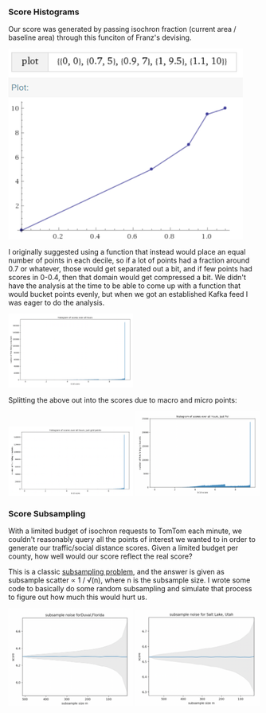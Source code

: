 
### Score Histograms

Our score was generated by passing isochron fraction (current area / baseline area) through this funciton of Franz's devising.

![](franz%20score%20function.png)

I originally suggested using a function that instead would place an equal number of points in each decile, so if a lot of points had a fraction around 0.7 or whatever, those would get separated out a bit, and if few points had scores in 0-0.4, then that domain would get compressed a bit. We didn't have the analysis at the time to be able to come up with a function that would bucket points evenly, but when we got an established Kafka feed I was eager to do the analysis.

<img src="Screen%20Shot%202020-04-22%20at%2012.42.38%20PM.png" width="250">

Splitting the above out into the scores due to macro and micro points:

<img src="Screen%20Shot%202020-04-22%20at%2012.44.43%20PM.png" width=250>
<img src="Screen%20Shot%202020-04-22%20at%2012.44.17%20PM.png" width=250>

### Score Subsampling

With a limited budget of isochron requests to TomTom each minute, we couldn't reasonably query all the points of interest we wanted to in order to generate our traffic/social distance scores. Given a limited budget per county, how well would our score reflect the real score?

This is a classic [subsampling problem](https://en.wikipedia.org/wiki/Sampling_distribution), and the answer is given as subsample scatter ∝ 1 / √(n), where n is the subsample size. I wrote some code to basically do some random subsampling and simulate that process to figure out how much this would hurt us.

<img src="Screen%20Shot%202020-04-22%20at%2012.12.25%20PM.png" width=250>
<img src="Screen%20Shot%202020-04-22%20at%2012.14.31%20PM.png" width=250>




